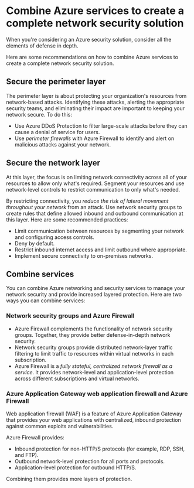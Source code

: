 # Combine Azure services to create a complete network security solution

When you're considering an Azure security solution, consider all the elements of defense in depth.

Here are some recommendations on how to combine Azure services to create a complete network security solution.

## Secure the perimeter layer

The perimeter layer is about protecting your organization's resources from network-based attacks. Identifying these attacks, alerting the appropriate security teams, and eliminating their impact are important to keeping your network secure. To do this:

- Use Azure DDoS Protection to filter large-scale attacks before they can cause a denial of service for users.
- Use _perimeter firewalls_ with Azure Firewall to identify and alert on malicious attacks against your network.

## Secure the network layer

At this layer, the focus is on limiting network connectivity across all of your resources to allow only what's required. Segment your resources and use network-level controls to restrict communication to only what's needed.

By restricting connectivity, you _reduce the risk of lateral movement throughout your network_ from an attack. Use network security groups to create rules that define allowed inbound and outbound communication at this layer. Here are some recommended practices:

- Limit communication between resources by segmenting your network and configuring access controls.
- Deny by default.
- Restrict inbound internet access and limit outbound where appropriate.
- Implement secure connectivity to on-premises networks.

## Combine services

You can combine Azure networking and security services to manage your network security and provide increased layered protection. Here are two ways you can combine services:

### Network security groups and Azure Firewall

- Azure Firewall complements the functionality of network security groups. Together, they provide better defense-in-depth network security.
- Network security groups provide distributed network-layer traffic filtering to limit traffic to resources within virtual networks in each subscription.
- Azure Firewall is a _fully stateful, centralized network firewall as a service_. It provides network-level and application-level protection across different subscriptions and virtual networks.

### Azure Application Gateway web application firewall and Azure Firewall

Web application firewall (WAF) is a feature of Azure Application Gateway that provides your web applications with centralized, inbound protection against common exploits and vulnerabilities.

Azure Firewall provides:

- Inbound protection for non-HTTP/S protocols (for example, RDP, SSH, and FTP).
- Outbound network-level protection for all ports and protocols.
- Application-level protection for outbound HTTP/S.

Combining them provides more layers of protection.